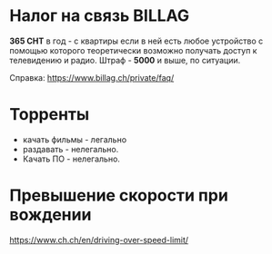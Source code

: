 # Налог на связь BILLAG
**365 CHT** в год - с квартиры если в ней есть любое устройство с помощью которого теоретически возможно получать доступ к телевидению и радио. Штраф - **5000** и выше, по ситуации.

Справка: https://www.billag.ch/private/faq/

# Торренты
* качать фильмы - легально
* раздавать - нелегально. 
* Качать ПО - нелегально.    

# Превышение скорости при вождении
https://www.ch.ch/en/driving-over-speed-limit/